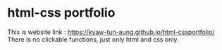 # html-css portfolio
This is website link : https://kyaw-tun-aung.github.io/html-cssportfolio/
There is no clickable functions, just only html and css only.
